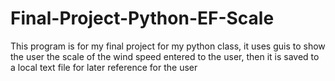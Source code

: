 # Final-Project-Python-EF-Scale
This program is for my final project for my python class, it uses guis to show the user the scale of the wind speed entered to the user, then it is saved to a local text file for later reference for the user
